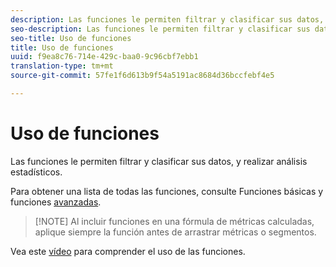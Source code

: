 ```yaml
---
description: Las funciones le permiten filtrar y clasificar sus datos, y realizar análisis estadísticos.
seo-description: Las funciones le permiten filtrar y clasificar sus datos, y realizar análisis estadísticos.
seo-title: Uso de funciones
title: Uso de funciones
uuid: f9ea8c76-714e-429c-baa0-9c96cbf7ebb1
translation-type: tm+mt
source-git-commit: 57fe1f6d613b9f54a5191ac8684d36bccfebf4e5

---
```



# Uso de funciones

Las funciones le permiten filtrar y clasificar sus datos, y realizar análisis estadísticos.

Para obtener una lista de todas las funciones, consulte Funciones [](/help/components/c-calcmetrics/cm-reference/cm-functions.md) básicas y funciones [avanzadas](/help/components/c-calcmetrics/cm-reference/cm-adv-functions.md).

> [!NOTE] Al incluir funciones en una fórmula de métricas calculadas, aplique siempre la función antes de arrastrar métricas o segmentos.

Vea este [vídeo](https://youtu.be/SSyWvomnewI) para comprender el uso de las funciones.

